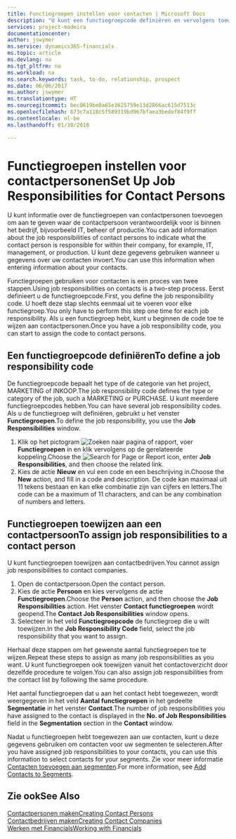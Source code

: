 ```yaml
---
title: Functiegroepen instellen voor contacten | Microsoft Docs
description: "U kunt een functiegroepcode definiëren en vervolgens toewijzen aan een contact om de taken aan te geven waarvoor uw contact verantwoordelijk is in hun bedrijf, bijvoorbeeld, IT of productie."
services: project-madeira
documentationcenter: 
author: jswymer
ms.service: dynamics365-financials
ms.topic: article
ms.devlang: na
ms.tgt_pltfrm: na
ms.workload: na
ms.search.keywords: task, to-do, relationship, prospect
ms.date: 06/06/2017
ms.author: jswymer
ms.translationtype: HT
ms.sourcegitcommit: bec0619be0a65e3625759e13d2866ac615d7513c
ms.openlocfilehash: 673c7a118c5f589319bd967bfaea3bedef84f9ff
ms.contentlocale: nl-be
ms.lasthandoff: 01/30/2018

---
```

# <a name="set-up-job-responsibilities-for-contact-persons"></a><span data-ttu-id="7c232-103">Functiegroepen instellen voor contactpersonen</span><span class="sxs-lookup"><span data-stu-id="7c232-103">Set Up Job Responsibilities for Contact Persons</span></span>
<span data-ttu-id="7c232-104">U kunt informatie over de functiegroepen van contactpersonen toevoegen om aan te geven waar de contactpersoon verantwoordelijk voor is binnen het bedrijf, bijvoorbeeld IT, beheer of productie.</span><span class="sxs-lookup"><span data-stu-id="7c232-104">You can add information about the job responsibilities of contact persons to indicate what the contact person is responsible for within their company, for example, IT, management, or production.</span></span> <span data-ttu-id="7c232-105">U kunt deze gegevens gebruiken wanneer u gegevens over uw contacten invoert.</span><span class="sxs-lookup"><span data-stu-id="7c232-105">You can use this information when entering information about your contacts.</span></span>

<span data-ttu-id="7c232-106">Functiegroepen gebruiken voor contacten is een proces van twee stappen.</span><span class="sxs-lookup"><span data-stu-id="7c232-106">Using job responsibilities on contacts is a two-step process.</span></span> <span data-ttu-id="7c232-107">Eerst definieert u de functiegroepcode.</span><span class="sxs-lookup"><span data-stu-id="7c232-107">First, you define the job responsibility code.</span></span> <span data-ttu-id="7c232-108">U hoeft deze stap slechts eenmaal uit te voeren voor elke functiegroep.</span><span class="sxs-lookup"><span data-stu-id="7c232-108">You only have to perform this step one time for each job responsibility.</span></span> <span data-ttu-id="7c232-109">Als u een functiegroep hebt, kunt u beginnen de code toe te wijzen aan contactpersonen.</span><span class="sxs-lookup"><span data-stu-id="7c232-109">Once you have a job responsibility code, you can start to assign the code to contact persons.</span></span>

## <a name="to-define-a-job-responsibility-code"></a><span data-ttu-id="7c232-110">Een functiegroepcode definiëren</span><span class="sxs-lookup"><span data-stu-id="7c232-110">To define a job responsibility code</span></span>
<span data-ttu-id="7c232-111">De functiegroepcode bepaalt het type of de categorie van het project, MARKETING of INKOOP.</span><span class="sxs-lookup"><span data-stu-id="7c232-111">The job responsibility code defines the type or category of the job, such a MARKETING or PURCHASE.</span></span> <span data-ttu-id="7c232-112">U kunt meerdere functiegroepcodes hebben.</span><span class="sxs-lookup"><span data-stu-id="7c232-112">You can have several job responsibility codes.</span></span> <span data-ttu-id="7c232-113">Als u de functiegroep wilt definiëren, gebruikt u het venster **Functiegroepen**.</span><span class="sxs-lookup"><span data-stu-id="7c232-113">To define the job responsibility, you use the **Job Responsibilities** window.</span></span>

1. <span data-ttu-id="7c232-114">Klik op het pictogram ![Zoeken naar pagina of rapport](media/ui-search/search_small.png "pictogram Zoeken naar pagina of rapport"), voer **Functiegroepen** in en klik vervolgens op de gerelateerde koppeling.</span><span class="sxs-lookup"><span data-stu-id="7c232-114">Choose the ![Search for Page or Report](media/ui-search/search_small.png "Search for Page or Report icon") icon, enter **Job Responsibilities**, and then choose the related link.</span></span>
2. <span data-ttu-id="7c232-115">Kies de actie **Nieuw** en vul een code en een beschrijving in.</span><span class="sxs-lookup"><span data-stu-id="7c232-115">Choose the **New** action, and fill in a code and description.</span></span> <span data-ttu-id="7c232-116">De code kan maximaal uit 11 tekens bestaan en kan elke combinatie zijn van cijfers en letters.</span><span class="sxs-lookup"><span data-stu-id="7c232-116">The code can be a maximum of 11 characters, and can be any combination of numbers and letters.</span></span>

## <a name="to-assign-job-responsibilities-to-a-contact-person"></a><span data-ttu-id="7c232-117">Functiegroepen toewijzen aan een contactpersoon</span><span class="sxs-lookup"><span data-stu-id="7c232-117">To assign job responsibilities to a contact person</span></span>
<span data-ttu-id="7c232-118">U kunt functiegroepen toewijzen aan contactbedrijven.</span><span class="sxs-lookup"><span data-stu-id="7c232-118">You cannot assign job responsibilities to contact companies.</span></span>

1. <span data-ttu-id="7c232-119">Open de contactpersoon.</span><span class="sxs-lookup"><span data-stu-id="7c232-119">Open the contact person.</span></span>
2. <span data-ttu-id="7c232-120">Kies de actie **Persoon** en kies vervolgens de actie **Functiegroepen**.</span><span class="sxs-lookup"><span data-stu-id="7c232-120">Choose the **Person** action, and then choose the **Job Responsibilities** action.</span></span> <span data-ttu-id="7c232-121">Het venster **Contact functiegroepen** wordt geopend.</span><span class="sxs-lookup"><span data-stu-id="7c232-121">The **Contact Job Responsibilities** window opens.</span></span>
3. <span data-ttu-id="7c232-122">Selecteer in het veld **Functiegroepcode** de functiegroep die u wilt toewijzen.</span><span class="sxs-lookup"><span data-stu-id="7c232-122">In the **Job Responsibility Code** field, select the job responsibility that you want to assign.</span></span>

<span data-ttu-id="7c232-123">Herhaal deze stappen om het gewenste aantal functiegroepen toe te wijzen.</span><span class="sxs-lookup"><span data-stu-id="7c232-123">Repeat these steps to assign as many job responsibilities as you want.</span></span> <span data-ttu-id="7c232-124">U kunt functiegroepen ook toewijzen vanuit het contactoverzicht door dezelfde procedure te volgen.</span><span class="sxs-lookup"><span data-stu-id="7c232-124">You can also assign job responsibilities from the contact list by following the same procedure.</span></span>

<span data-ttu-id="7c232-125">Het aantal functiegroepen dat u aan het contact hebt toegewezen, wordt weergegeven in het veld **Aantal functiegroepen** in het gedeelte **Segmentatie** in het venster **Contact**.</span><span class="sxs-lookup"><span data-stu-id="7c232-125">The number of job responsibilities you have assigned to the contact is displayed in the **No. of Job Responsibilities** field in the **Segmentation** section in the **Contact** window.</span></span>

<span data-ttu-id="7c232-126">Nadat u functiegroepen hebt toegewezen aan uw contacten, kunt u deze gegevens gebruiken om contacten voor uw segmenten te selecteren.</span><span class="sxs-lookup"><span data-stu-id="7c232-126">After you have assigned job responsibilities to your contacts, you can use this information to select contacts for your segments.</span></span> <span data-ttu-id="7c232-127">Zie voor meer informatie [Contacten toevoegen aan segmenten](marketing-add-contact-segment.md).</span><span class="sxs-lookup"><span data-stu-id="7c232-127">For more information, see [Add Contacts to Segments](marketing-add-contact-segment.md).</span></span>

## <a name="see-also"></a><span data-ttu-id="7c232-128">Zie ook</span><span class="sxs-lookup"><span data-stu-id="7c232-128">See Also</span></span>
[<span data-ttu-id="7c232-129">Contactpersonen maken</span><span class="sxs-lookup"><span data-stu-id="7c232-129">Creating Contact Persons</span></span>](marketing-create-contact-persons.md)  
[<span data-ttu-id="7c232-130">Contactbedrijven maken</span><span class="sxs-lookup"><span data-stu-id="7c232-130">Creating Contact Companies</span></span>](marketing-create-contact-companies.md)  
[<span data-ttu-id="7c232-131">Werken met Financials</span><span class="sxs-lookup"><span data-stu-id="7c232-131">Working with Financials</span></span>](ui-work-product.md)

